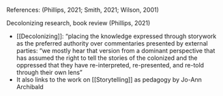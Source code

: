 References: (Phillips, 2021; Smith, 2021; Wilson, 2001)

Decolonizing research, book review (Phillips, 2021)

* [[Decolonizing]]: “placing the knowledge expressed through storywork as the preferred authority over commentaries presented by external parties: “we mostly hear that version from a dominant perspective that has assumed the right to tell the stories of the colonized and the oppressed that they have re-interpreted, re-presented, and re-told through their own lens”
* It also links to the work on [[Storytelling]] as pedagogy by Jo-Ann Archibald

